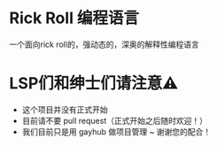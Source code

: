 # Rick Roll 编程语言
一个面向rick roll的，强动态的，深奥的解释性编程语言
# LSP们和绅士们请注意⚠
- 这个项目并没有正式开始
- 目前请不要 pull request（正式开始之后随时欢迎！）
- 我们目前只是用 gayhub 做项目管理
~ 谢谢您的配合！
